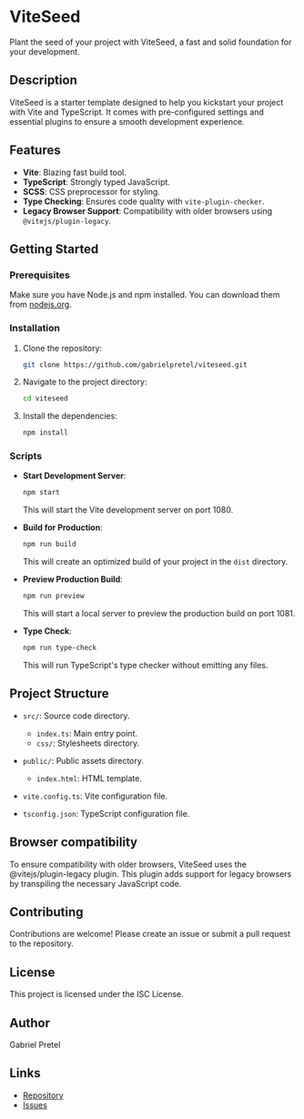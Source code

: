 # ViteSeed

Plant the seed of your project with ViteSeed, a fast and solid foundation for your development.

## Description

ViteSeed is a starter template designed to help you kickstart your project with Vite and TypeScript. It comes with pre-configured settings and essential plugins to ensure a smooth development experience.

## Features

- **Vite**: Blazing fast build tool.
- **TypeScript**: Strongly typed JavaScript.
- **SCSS**: CSS preprocessor for styling.
- **Type Checking**: Ensures code quality with `vite-plugin-checker`.
- **Legacy Browser Support**: Compatibility with older browsers using `@vitejs/plugin-legacy`.

## Getting Started

### Prerequisites

Make sure you have Node.js and npm installed. You can download them from [nodejs.org](https://nodejs.org/).

### Installation

1. Clone the repository:

   ```bash
   git clone https://github.com/gabrielpretel/viteseed.git
   ```

2. Navigate to the project directory:

   ```bash
   cd viteseed
   ```

3. Install the dependencies:

   ```bash
   npm install
   ```

### Scripts

- **Start Development Server**:

  ```bash
  npm start
  ```

  This will start the Vite development server on port 1080.

- **Build for Production**:

  ```bash
  npm run build
  ```

  This will create an optimized build of your project in the `dist` directory.

- **Preview Production Build**:

  ```bash
  npm run preview
  ```

  This will start a local server to preview the production build on port 1081.

- **Type Check**:

  ```bash
  npm run type-check
  ```

  This will run TypeScript's type checker without emitting any files.

## Project Structure

- `src/`: Source code directory.

  - `index.ts`: Main entry point.
  - `css/`: Stylesheets directory.

- `public/`: Public assets directory.

  - `index.html`: HTML template.

- `vite.config.ts`: Vite configuration file.

- `tsconfig.json`: TypeScript configuration file.

## Browser compatibility

To ensure compatibility with older browsers, ViteSeed uses the @vitejs/plugin-legacy plugin. This plugin adds support for legacy browsers by transpiling the necessary JavaScript code.

## Contributing

Contributions are welcome! Please create an issue or submit a pull request to the repository.

## License

This project is licensed under the ISC License.

## Author

Gabriel Pretel

## Links

- [Repository](https://github.com/gabrielpretel/viteseed)
- [Issues](https://github.com/gabrielpretel/viteseed/issues)
